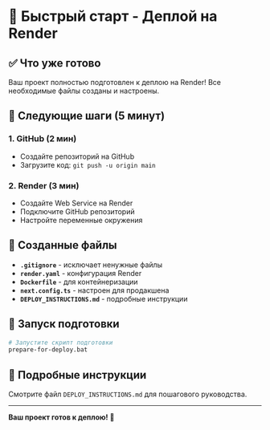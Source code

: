# 🚀 Быстрый старт - Деплой на Render

## ✅ Что уже готово

Ваш проект полностью подготовлен к деплою на Render! Все необходимые файлы созданы и настроены.

## 🎯 Следующие шаги (5 минут)

### 1. GitHub (2 мин)
- Создайте репозиторий на GitHub
- Загрузите код: `git push -u origin main`

### 2. Render (3 мин)
- Создайте Web Service на Render
- Подключите GitHub репозиторий
- Настройте переменные окружения

## 📁 Созданные файлы

- **`.gitignore`** - исключает ненужные файлы
- **`render.yaml`** - конфигурация Render
- **`Dockerfile`** - для контейнеризации
- **`next.config.ts`** - настроен для продакшена
- **`DEPLOY_INSTRUCTIONS.md`** - подробные инструкции

## 🚀 Запуск подготовки

```bash
# Запустите скрипт подготовки
prepare-for-deploy.bat
```

## 📖 Подробные инструкции

Смотрите файл `DEPLOY_INSTRUCTIONS.md` для пошагового руководства.

---

**Ваш проект готов к деплою! 🎉** 